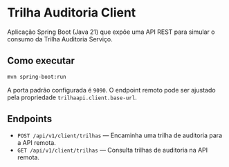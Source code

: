 # Trilha Auditoria Client

Aplicação Spring Boot (Java 21) que expõe uma API REST para simular o consumo da Trilha Auditoria Serviço.

## Como executar

```bash
mvn spring-boot:run
```

A porta padrão configurada é `9090`. O endpoint remoto pode ser ajustado pela propriedade `trilhaapi.client.base-url`.

## Endpoints

- `POST /api/v1/client/trilhas` — Encaminha uma trilha de auditoria para a API remota.
- `GET /api/v1/client/trilhas` — Consulta trilhas de auditoria na API remota.

